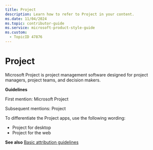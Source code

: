 ```yaml
---
title: Project
description: Learn how to refer to Project in your content.
ms.date: 11/04/2024
ms.topic: contributor-guide
ms.service: microsoft-product-style-guide
ms.custom:
  - TopicID 47876
---
```



# Project

Microsoft Project is project management software designed for project managers, project teams, and decision makers.

**Guidelines**

First mention: Microsoft Project

Subsequent mentions: Project

To differentiate the Project apps, use the following wording:

- Project for desktop
- Project for the web

**See also** [Basic attribution guidelines](~\product-and-feature-names\basic-attribution-guidelines.md)